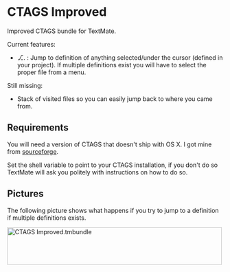 CTAGS Improved
==============

Improved CTAGS bundle for TextMate. 

Current features: 

- ⎇. : Jump to definition of anything selected/under the cursor (defined in your project). If multiple definitions exist you will have to select the proper file from a menu.

Still missing:

- Stack of visited files so you can easily jump back to where you came from. 

Requirements
------------

You will need a version of CTAGS that doesn't ship with OS X. I got mine from [sourceforge](http://ctags.sourceforge.net "ctags").
 
Set the shell variable to point to your CTAGS installation, if you don't do so TextMate will ask you politely with instructions on how to do so. 

Pictures
--------

The following picture shows what happens if you try to jump to a definition if multiple definitions exists. 

<img src="http://farm7.static.flickr.com/6196/6105721666_1463942d72.jpg" width="500" height="87" alt="CTAGS Improved.tmbundle ">